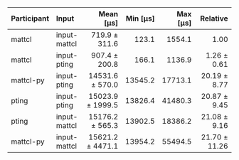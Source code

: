 | Participant | Input | Mean [µs] | Min [µs] | Max [µs] | Relative |
|:---|:---|---:|---:|---:|---:|
| mattcl | input-mattcl | 719.9 ± 311.6 | 123.1 | 1554.1 | 1.00 |
| mattcl | input-pting | 907.4 ± 200.8 | 166.1 | 1136.9 | 1.26 ± 0.61 |
| mattcl-py | input-pting | 14531.6 ± 570.0 | 13545.2 | 17713.1 | 20.19 ± 8.77 |
| pting | input-pting | 15023.9 ± 1999.5 | 13826.4 | 41480.3 | 20.87 ± 9.45 |
| pting | input-mattcl | 15176.2 ± 565.3 | 13902.5 | 18386.2 | 21.08 ± 9.16 |
| mattcl-py | input-mattcl | 15621.2 ± 4471.1 | 13954.2 | 55494.5 | 21.70 ± 11.26 |
